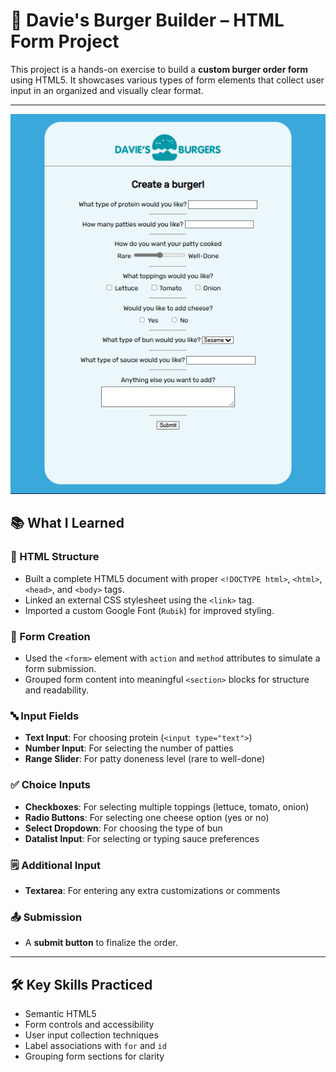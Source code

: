 # 🍔 Davie's Burger Builder – HTML Form Project

This project is a hands-on exercise to build a **custom burger order form** using HTML5. It showcases various types of form elements that collect user input in an organized and visually clear format.

---

![alt text](<image.png>)

## 📚 What I Learned

### 🧱 HTML Structure
- Built a complete HTML5 document with proper `<!DOCTYPE html>`, `<html>`, `<head>`, and `<body>` tags.
- Linked an external CSS stylesheet using the `<link>` tag.
- Imported a custom Google Font (`Rubik`) for improved styling.

### 📝 Form Creation
- Used the `<form>` element with `action` and `method` attributes to simulate a form submission.
- Grouped form content into meaningful `<section>` blocks for structure and readability.

### 🔤 Input Fields
- **Text Input**: For choosing protein (`<input type="text">`)
- **Number Input**: For selecting the number of patties
- **Range Slider**: For patty doneness level (rare to well-done)

### ✅ Choice Inputs
- **Checkboxes**: For selecting multiple toppings (lettuce, tomato, onion)
- **Radio Buttons**: For selecting one cheese option (yes or no)
- **Select Dropdown**: For choosing the type of bun
- **Datalist Input**: For selecting or typing sauce preferences

### 🗒️ Additional Input
- **Textarea**: For entering any extra customizations or comments

### 📤 Submission
- A **submit button** to finalize the order.

---

## 🛠️ Key Skills Practiced
- Semantic HTML5
- Form controls and accessibility
- User input collection techniques
- Label associations with `for` and `id`
- Grouping form sections for clarity


